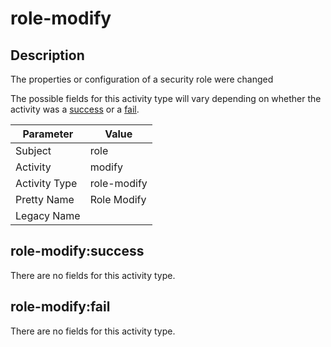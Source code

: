role-modify
===========

Description
-----------
The properties or configuration of a security role were changed

The possible fields for this activity type will vary depending on whether the activity was a [success](#role-modifysuccess) or a [fail](#role-modifyfail).

| Parameter     | Value       |
| ------------- | ----------- |
| Subject       | role        |
| Activity      | modify      |
| Activity Type | role-modify |
| Pretty Name   | Role Modify |
| Legacy Name   |             |

role-modify:success
-------------------

There are no fields for this activity type.


role-modify:fail
----------------

There are no fields for this activity type.
